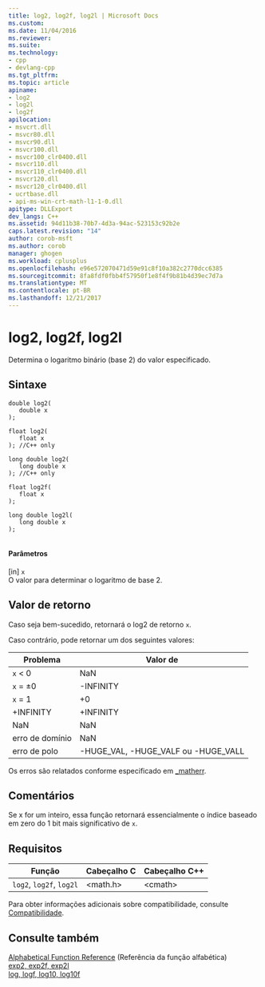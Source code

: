 ```yaml
---
title: log2, log2f, log2l | Microsoft Docs
ms.custom: 
ms.date: 11/04/2016
ms.reviewer: 
ms.suite: 
ms.technology:
- cpp
- devlang-cpp
ms.tgt_pltfrm: 
ms.topic: article
apiname:
- log2
- log2l
- log2f
apilocation:
- msvcrt.dll
- msvcr80.dll
- msvcr90.dll
- msvcr100.dll
- msvcr100_clr0400.dll
- msvcr110.dll
- msvcr110_clr0400.dll
- msvcr120.dll
- msvcr120_clr0400.dll
- ucrtbase.dll
- api-ms-win-crt-math-l1-1-0.dll
apitype: DLLExport
dev_langs: C++
ms.assetid: 94d11b38-70b7-4d3a-94ac-523153c92b2e
caps.latest.revision: "14"
author: corob-msft
ms.author: corob
manager: ghogen
ms.workload: cplusplus
ms.openlocfilehash: e96e572070471d59e91c8f10a382c2770dcc6385
ms.sourcegitcommit: 8fa8fdf0fbb4f57950f1e8f4f9b81b4d39ec7d7a
ms.translationtype: MT
ms.contentlocale: pt-BR
ms.lasthandoff: 12/21/2017
---
```

# <a name="log2-log2f-log2l"></a>log2, log2f, log2l
Determina o logaritmo binário (base 2) do valor especificado.  
  
## <a name="syntax"></a>Sintaxe  
  
```  
double log2(  
   double x  
);  
  
float log2(  
   float x  
); //C++ only  
  
long double log2(  
   long double x  
); //C++ only  
  
float log2f(  
   float x  
);  
  
long double log2l(  
   long double x  
);  
  
```  
  
#### <a name="parameters"></a>Parâmetros  
 [in] `x`  
 O valor para determinar o logaritmo de base 2.  
  
## <a name="return-value"></a>Valor de retorno  
 Caso seja bem-sucedido, retornará o log2 de retorno `x`.  
  
 Caso contrário, pode retornar um dos seguintes valores:  
  
|Problema|Valor de|  
|-----------|------------|  
|`x` < 0|NaN|  
|`x` = ±0|-INFINITY|  
|`x` = 1|+0|  
|+INFINITY|+INFINITY|  
|NaN|NaN|  
|erro de domínio|NaN|  
|erro de polo|-HUGE_VAL, -HUGE_VALF ou -HUGE_VALL|  
  
 Os erros são relatados conforme especificado em [_matherr](../../c-runtime-library/reference/matherr.md).  
  
## <a name="remarks"></a>Comentários  
 Se x for um inteiro, essa função retornará essencialmente o índice baseado em zero do 1 bit mais significativo de `x`.  
  
## <a name="requirements"></a>Requisitos  
  
|Função|Cabeçalho C|Cabeçalho C++|  
|--------------|--------------|------------------|  
|`log2`,                `log2f`,  `log2l`|\<math.h>|\<cmath>|  
  
 Para obter informações adicionais sobre compatibilidade, consulte [Compatibilidade](../../c-runtime-library/compatibility.md).  
  
## <a name="see-also"></a>Consulte também  
 [Alphabetical Function Reference](../../c-runtime-library/reference/crt-alphabetical-function-reference.md)  (Referência da função alfabética)  
 [exp2, exp2f, exp2l](../../c-runtime-library/reference/exp2-exp2f-exp2l.md)   
 [log, logf, log10, log10f](../../c-runtime-library/reference/log-logf-log10-log10f.md)